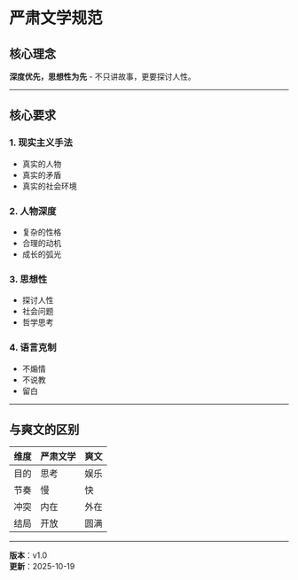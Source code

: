 # 严肃文学规范

## 核心理念

**深度优先，思想性为先** - 不只讲故事，更要探讨人性。

---

## 核心要求

### 1. 现实主义手法
- 真实的人物
- 真实的矛盾
- 真实的社会环境

### 2. 人物深度
- 复杂的性格
- 合理的动机
- 成长的弧光

### 3. 思想性
- 探讨人性
- 社会问题
- 哲学思考

### 4. 语言克制
- 不煽情
- 不说教
- 留白

---

## 与爽文的区别

| 维度 | 严肃文学 | 爽文 |
|------|---------|------|
| 目的 | 思考 | 娱乐 |
| 节奏 | 慢 | 快 |
| 冲突 | 内在 | 外在 |
| 结局 | 开放 | 圆满 |

---

**版本**：v1.0  
**更新**：2025-10-19
